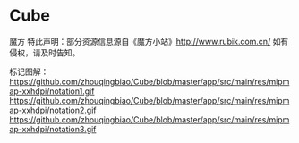 # Cube
魔方
特此声明：部分资源信息源自《魔方小站》http://www.rubik.com.cn/
如有侵权，请及时告知。

标记图解：
https://github.com/zhouqingbiao/Cube/blob/master/app/src/main/res/mipmap-xxhdpi/notation1.gif
https://github.com/zhouqingbiao/Cube/blob/master/app/src/main/res/mipmap-xxhdpi/notation2.gif
https://github.com/zhouqingbiao/Cube/blob/master/app/src/main/res/mipmap-xxhdpi/notation3.gif
